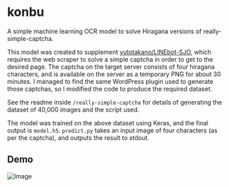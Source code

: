 # konbu

A simple machine learning OCR model to solve Hiragana versions of really-simple-captcha.

This model was created to supplement [yutotakano/LINEbot-SJO](https://github.com/yutotakano/LINEbot-SJO), which requires the web scraper to solve a simple captcha in order to get to the desired page. The captcha on the target server consists of four hiragana characters, and is available on the server as a temporary PNG for about 30 minutes. I managed to find the same WordPress plugin used to generate those captchas, so I modified the code to produce the required dataset.

See the readme inside `/really-simple-captcha` for details of generating the dataset of 40,000 images and the script used.

The model was trained on the above dataset using Keras, and the final output is `model.h5`. `predict.py` takes an input image of four characters (as per the captcha), and outputs the result to stdout.

## Demo

![Image](https://i.imgur.com/vnladYn.png)